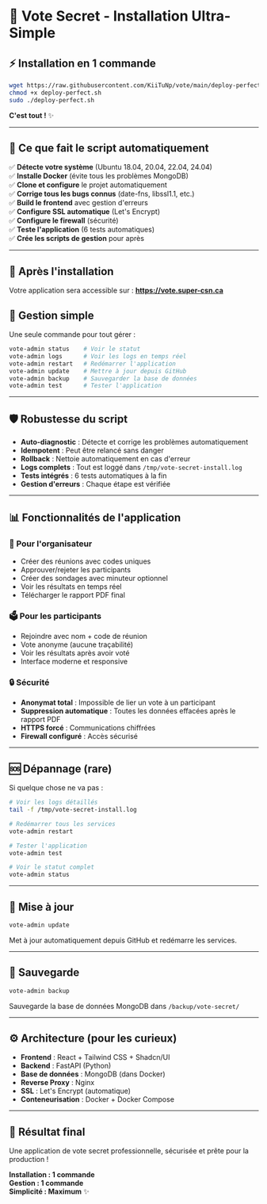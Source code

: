 # 🚀 Vote Secret - Installation Ultra-Simple

## ⚡ Installation en 1 commande

```bash
wget https://raw.githubusercontent.com/KiiTuNp/vote/main/deploy-perfect.sh
chmod +x deploy-perfect.sh
sudo ./deploy-perfect.sh
```

**C'est tout !** ✨

---

## 🎯 Ce que fait le script automatiquement

✅ **Détecte votre système** (Ubuntu 18.04, 20.04, 22.04, 24.04)  
✅ **Installe Docker** (évite tous les problèmes MongoDB)  
✅ **Clone et configure** le projet automatiquement  
✅ **Corrige tous les bugs connus** (date-fns, libssl1.1, etc.)  
✅ **Build le frontend** avec gestion d'erreurs  
✅ **Configure SSL automatique** (Let's Encrypt)  
✅ **Configure le firewall** (sécurité)  
✅ **Teste l'application** (6 tests automatiques)  
✅ **Crée les scripts de gestion** pour après  

---

## 📱 Après l'installation

Votre application sera accessible sur :
**https://vote.super-csn.ca**

## 🔧 Gestion simple

Une seule commande pour tout gérer :

```bash
vote-admin status    # Voir le statut
vote-admin logs      # Voir les logs en temps réel
vote-admin restart   # Redémarrer l'application
vote-admin update    # Mettre à jour depuis GitHub
vote-admin backup    # Sauvegarder la base de données
vote-admin test      # Tester l'application
```

---

## 🛡️ Robustesse du script

- **Auto-diagnostic** : Détecte et corrige les problèmes automatiquement
- **Idempotent** : Peut être relancé sans danger
- **Rollback** : Nettoie automatiquement en cas d'erreur
- **Logs complets** : Tout est loggé dans `/tmp/vote-secret-install.log`
- **Tests intégrés** : 6 tests automatiques à la fin
- **Gestion d'erreurs** : Chaque étape est vérifiée

---

## 📊 Fonctionnalités de l'application

### 👥 Pour l'organisateur
- Créer des réunions avec codes uniques
- Approuver/rejeter les participants
- Créer des sondages avec minuteur optionnel
- Voir les résultats en temps réel
- Télécharger le rapport PDF final

### 🗳️ Pour les participants  
- Rejoindre avec nom + code de réunion
- Vote anonyme (aucune traçabilité)
- Voir les résultats après avoir voté
- Interface moderne et responsive

### 🔒 Sécurité
- **Anonymat total** : Impossible de lier un vote à un participant
- **Suppression automatique** : Toutes les données effacées après le rapport PDF
- **HTTPS forcé** : Communications chiffrées
- **Firewall configuré** : Accès sécurisé

---

## 🆘 Dépannage (rare)

Si quelque chose ne va pas :

```bash
# Voir les logs détaillés
tail -f /tmp/vote-secret-install.log

# Redémarrer tous les services
vote-admin restart

# Tester l'application
vote-admin test

# Voir le statut complet
vote-admin status
```

---

## 🔄 Mise à jour

```bash
vote-admin update
```

Met à jour automatiquement depuis GitHub et redémarre les services.

---

## 💾 Sauvegarde

```bash
vote-admin backup
```

Sauvegarde la base de données MongoDB dans `/backup/vote-secret/`

---

## ⚙️ Architecture (pour les curieux)

- **Frontend** : React + Tailwind CSS + Shadcn/UI
- **Backend** : FastAPI (Python) 
- **Base de données** : MongoDB (dans Docker)
- **Reverse Proxy** : Nginx
- **SSL** : Let's Encrypt (automatique)
- **Conteneurisation** : Docker + Docker Compose

---

## 🎉 Résultat final

Une application de vote secret professionnelle, sécurisée et prête pour la production !

**Installation : 1 commande**  
**Gestion : 1 commande**  
**Simplicité : Maximum** ✨